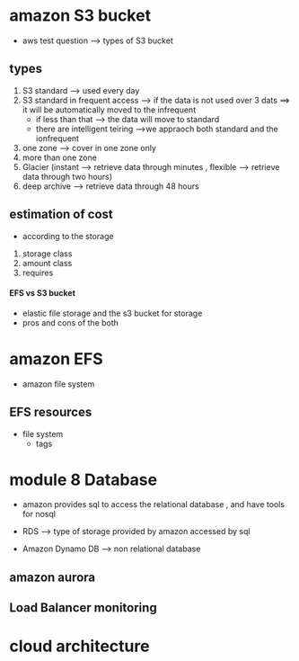 # amazon S3 bucket
 - aws test question --> types of S3 bucket

## types
1. S3 standard --> used every day
2. S3 standard in frequent access --> if the data is not used over 3 dats ==> it will be automatically moved to the infrequent
	- if less than that --> the data will move to standard
	- there are intelligent teiring -->we appraoch both standard and the ionfrequent
3. one zone --> cover in one zone only
4. more than one zone
5. Glacier (instant --> retrieve data through minutes , flexible --> retrieve data through two hours)
6. deep archive --> retrieve data through 48 hours

## estimation of cost
- according to the storage
1. storage class 
2.  amount class
3. requires

#### EFS vs S3 bucket
- elastic file storage and the s3 bucket for storage
- pros and cons of the both

# amazon EFS 
- amazon file system
## EFS resources
- file system
	- tags 

# module 8 Database
- amazon provides sql to access the relational database , and have tools for nosql

- RDS --> type of storage provided by amazon accessed by sql
- Amazon Dynamo DB --> non relational database
## amazon aurora

## Load Balancer monitoring 


# cloud architecture 
